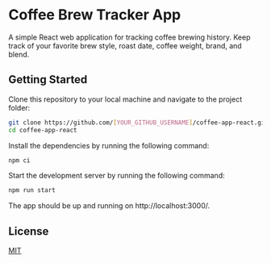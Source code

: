 # Coffee Brew Tracker App

A simple React web application for tracking coffee brewing history. Keep track of your favorite brew style, roast date, coffee weight, brand, and blend.

<!-- ## Live App

You can access the live version of the app at [https://mitchellhayes.github.io/coffee-app/](https://mitchellhayes.github.io/coffee-app/) -->

## Getting Started

Clone this repository to your local machine and navigate to the project folder:

```bash
git clone https://github.com/[YOUR_GITHUB_USERNAME]/coffee-app-react.git
cd coffee-app-react
```

Install the dependencies by running the following command:

```bash
npm ci
```

Start the development server by running the following command:

```bash
npm run start
```
The app should be up and running on http://localhost:3000/.

## License

[MIT](https://choosealicense.com/licenses/mit/)
